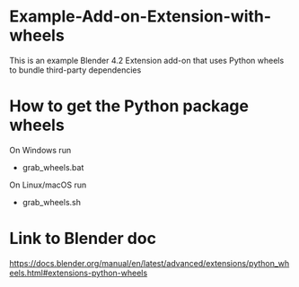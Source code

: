 # Example-Add-on-Extension-with-wheels
This is an example Blender 4.2 Extension add-on that uses Python wheels to bundle third-party dependencies 

# How to get the Python package wheels
On Windows run
* grab_wheels.bat

On Linux/macOS run
* grab_wheels.sh

# Link to Blender doc
https://docs.blender.org/manual/en/latest/advanced/extensions/python_wheels.html#extensions-python-wheels